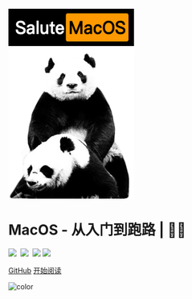 <br>
<img src="https://raw.githubusercontent.com/SaluteGF/Salute_MacOS/main/img/1.jpg" width = "250" alt="Salute_MacOS" align=center />

# MacOS - 从入门到跑路 | 🚴‍♂️ 

  <img src="https://img.shields.io/github/repo-size/SaluteGF/Salute_MacOS.svg?label=Repo%20size&style=flat-square" height="20">
  <img src="https://img.shields.io/badge/Docsify-4.12.2-ff69b4"alt="">
  <img src="https://img.shields.io/badge/MacOS-Monterey%2012.4%2C%20M1%20-success" height="20">
  <img src="https://img.shields.io/badge/License-Apache%202.0-purple" data-origin="https://img.shields.io/badge/License-Apache%202.0-blue" alt="">
  <a href="https://www.zhihu.com/people/sunnyzgf"><img src="https://img.shields.io/badge/BLOG-知乎-red"></a>
  <a href="https://blog.csdn.net/weixin_44557056?type=blog"><img src="https://img.shields.io/badge/BLOG-CSDN-success"></a>
<br>

[GitHub](https://github.com/Nicolas-gaofeng/Salute_MacOS)
[开始阅读](/README.md)


<!-- 背景色 -->
![color](#fff)



